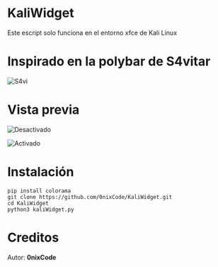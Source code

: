 # KaliWidget

Este escript solo funciona en el entorno xfce de Kali Linux

# Inspirado en la polybar de S4vitar

![S4vi](https://user-images.githubusercontent.com/31325020/183268500-5f751dbb-a569-4820-b882-55c04d43e5d8.png)


# Vista previa

![Desactivado](https://user-images.githubusercontent.com/31325020/183268501-a7d38fd3-b88b-4e1c-ad63-8d62656e0d6d.png)

![Activado](https://user-images.githubusercontent.com/31325020/183268720-a9b67cf4-7087-422d-ba2c-1d61bcc25b86.png)

# Instalación
```
pip install colorama
git clone https://github.com/0nixCode/KaliWidget.git
cd KaliWidget
python3 kaliWidget.py
```
# Creditos 
Autor: __0nixCode__

